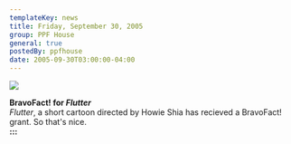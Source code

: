 ```yaml
---
templateKey: news
title: Friday, September 30, 2005
group: PPF House
general: true
postedBy: ppfhouse
date: 2005-09-30T03:00:00-04:00
---
```

![](/images/flutter-icon.jpg)

**BravoFact! for *Flutter***  
*Flutter*, a short cartoon directed by Howie Shia has recieved a BravoFact! grant. So that's nice.  
**:::**
